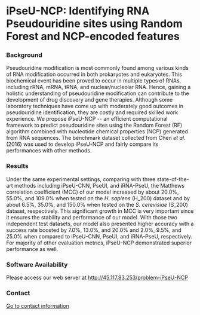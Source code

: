 # iPseU-NCP: Identifying RNA Pseudouridine sites using Random Forest and NCP-encoded features

### Background

Pseudouridine modification is most commonly found among various kinds of RNA modification occurred in both prokaryotes and eukaryotes. This biochemical event has been proved to occur in multiple types of RNAs, including rRNA, mRNA, tRNA, and nuclear/nucleolar RNA. Hence, gaining a holistic understanding of pseudouridine modification can contribute to the development of drug discovery and gene therapies. Although some laboratory techniques have come up with moderately good outcomes in pseudouridine identification, they are costly and required skilled work experience. We propose iPseU-NCP -- an efficient computational framework to predict pseudouridine sites using the Random Forest (RF) algorithm combined with nucleotide chemical properties (NCP) generated from RNA sequences. The benchmark dataset collected from Chen *et al.* (2016) was used to develop iPseU-NCP and fairly compare its performances with other methods.

### Results

Under the same experimental settings, comparing with three state-of-the-art methods including iPseU-CNN, PseUI, and iRNA-PseU, the Matthews correlation coefficient (MCC) of our model increased by about 20.0\%, 55.0\%, and 109.0\% when tested on the *H. sapiens* (H\_200) dataset and by about 6.5\%, 35.0\%, and 150.0\% when tested on the *S. cerevisiae* (S\_200) dataset, respectively. This significant growth in MCC is very important since it ensures the stability and performance of our model. With those two independent test datasets, our model also presented higher accuracy with a success rate boosted by 7.0\%, 13.0\%, and 20.0\% and 2.0\%, 9.5\%, and 25.0\% when compared to iPseU-CNN, PseUI, and iRNA-PseU, respectively. For majority of other evaluation metrics, iPseU-NCP demonstrated superior performance as well.

### Software Availability

Please access our web server at http://45.117.83.253/problem-iPseU-NCP

### Contact

[Go to contact information](http://homepages.ecs.vuw.ac.nz/~nguyenb5/contact.html)
